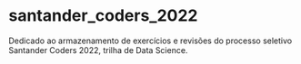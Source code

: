 # santander_coders_2022
Dedicado ao armazenamento de exercícios e revisões do processo seletivo Santander Coders 2022, trilha de Data Science.
